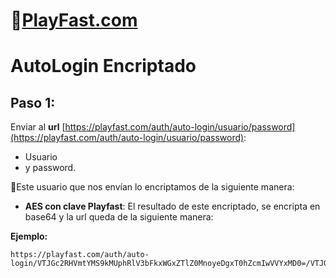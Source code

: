 # 👾[PlayFast.com](https://PlayFast.com) 
# AutoLogin Encriptado


## Paso 1:
Enviar al **url** [https://playfast.com/auth/auto-login/usuario/password](https://playfast.com/auth/auto-login/usuario/password):
- Usuario 
- y password.
 
🔐Este usuario que nos envían lo encriptamos de la siguiente manera:

- **AES con clave Playfast**:
El resultado de este encriptado, se encripta en base64 y la url queda de la siguiente manera:

**Ejemplo:**

```
https://playfast.com/auth/auto-login/VTJGc2RHVmtYMS9kMUphRlV3bFkxWGxZTlZ0MnoyeDgxT0hZcmIwVVYxMD0=/VTJGc2RHVmtYMTg2QjF4Y1lwTzQwdmNKNy94Zk5oNzkxeHFucHN2U3Y1MD0=

```
